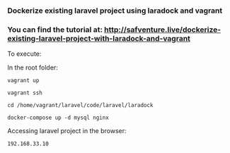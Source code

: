 

### Dockerize existing laravel project using laradock and vagrant

### You can find the tutorial at: http://safventure.live/dockerize-existing-laravel-project-with-laradock-and-vagrant

To execute:

In the root folder:

```
vagrant up
```
```
vagrant ssh
```
```
cd /home/vagrant/laravel/code/laravel/laradock
```

```
docker-compose up -d mysql nginx
```

Accessing laravel project in the browser:

```
192.168.33.10
```